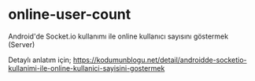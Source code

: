 # online-user-count

Android'de Socket.io kullanımı ile online kullanıcı sayısını göstermek (Server)

Detaylı anlatım için; https://kodumunblogu.net/detail/androidde-socketio-kullanimi-ile-online-kullanici-sayisini-gostermek
